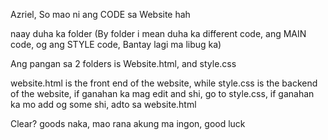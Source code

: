 Azriel, So mao ni ang CODE sa Website hah

naay duha ka folder (By folder i mean duha ka different code, ang MAIN code, og ang STYLE code, Bantay lagi ma libug ka)

Ang pangan sa 2 folders is Website.html, and style.css

website.html is the front end of the website, while style.css is the backend of the website, if ganahan ka mag edit and shi, go to style.css, if ganahan ka mo add og some shi, adto sa website.html

Clear? goods naka, mao rana akung ma ingon, good luck
